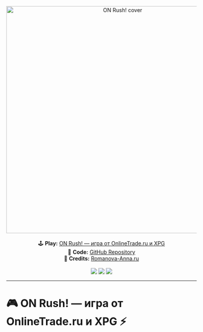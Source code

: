 <p align="center">
  <img src="https://annyaromanova-del.github.io/on-rush/cover.jpg" alt="ON Rush! cover" width="600"/><br><br>
  🕹️ <b>Play:</b> <a href="https://annyaromanova-del.github.io/on-rush/" target="_blank">ON Rush! — игра от OnlineTrade.ru и XPG</a><br>
  🧠 <b>Code:</b> <a href="https://github.com/annyaromanova-del/on-rush" target="_blank">GitHub Repository</a><br>
  🧡 <b>Credits:</b> <a href="https://romanova-anna.ru" target="_blank">Romanova-Anna.ru</a><br>
  <br>
  <img src="https://img.shields.io/badge/HTML5-orange?style=for-the-badge&logo=html5&logoColor=white"/>
  <img src="https://img.shields.io/badge/Canvas-FF7F32?style=for-the-badge&logo=javascript&logoColor=white"/>
  <img src="https://img.shields.io/badge/Creative%20Commons-BY--NC%204.0-lightgrey?style=for-the-badge&logo=creativecommons&logoColor=black"/>
</p>

---

# 🎮 ON Rush! — игра от OnlineTrade.ru и XPG ⚡
